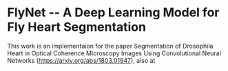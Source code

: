 # FlyNet -- A Deep Learning Model for Fly Heart Segmentation

This work is an implementaion for the paper Segmentation of Drosophila Heart in Optical Coherence Microscopy Images Using Convolutional Neural Networks (https://arxiv.org/abs/1803.01947), also at 

